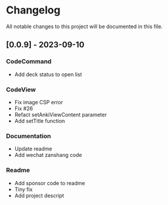 # Changelog

All notable changes to this project will be documented in this file.

## [0.0.9] - 2023-09-10

### CodeCommand

- Add deck status to open list

### CodeView

- Fix image CSP error
- Fix #26
- Refact setAnkiViewContent parameter
- Add setTitle function

### Documentation

- Update readme
- Add wechat zanshang code

### Readme

- Add sponsor code to readme
- Tiny fix
- Add project descript

<!-- generated by git-cliff -->

